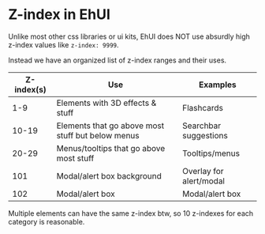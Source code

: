 # Z-index in EhUI

Unlike most other css libraries or ui kits, EhUI does NOT use absurdly high z-index values like `z-index: 9999`.

Instead we have an organized list of z-index ranges and their uses.

| Z-index(s) | Use                                               | Examples                |
|------------|---------------------------------------------------|-------------------------|
| 1-9        | Elements with 3D effects & stuff                  | Flashcards              |
| 10-19      | Elements that go above most stuff but below menus | Searchbar suggestions   |
| 20-29      | Menus/tooltips that go above most stuff           | Tooltips/menus          |
| 101        | Modal/alert box background                        | Overlay for alert/modal |
| 102        | Modal/alert box                                   | Modal/alert box         |

Multiple elements can have the same z-index btw, so 10 z-indexes for each category is reasonable.
